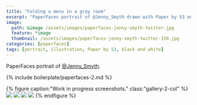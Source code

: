 ```yaml
---
title: "Folding a menu in a gray room"
excerpt: "PaperFaces portrait of @Jenny_Smyth drawn with Paper by 53 on an iPad."
image: 
  path: &image /assets/images/paperfaces-jenny-smyth-twitter.jpg 
  feature: *image
  thumbnail: /assets/images/paperfaces-jenny-smyth-twitter-150.jpg
categories: [paperfaces]
tags: [portrait, illustration, Paper by 53, black and white]
---
```


PaperFaces portrait of [@Jenny_Smyth](https://twitter.com/Jenny_Smyth).

{% include boilerplate/paperfaces-2.md %}

{% figure caption:"Work in progress screenshots." class:"gallery-2-col" %}
[![](/assets/images/paperfaces-jenny-smyth-process-1-600.jpg)](/assets/images/paperfaces-jenny-smyth-process-1-lg.jpg)
[![](/assets/images/paperfaces-jenny-smyth-process-2-600.jpg)](/assets/images/paperfaces-jenny-smyth-process-2-lg.jpg)
[![](/assets/images/paperfaces-jenny-smyth-process-3-600.jpg)](/assets/images/paperfaces-jenny-smyth-process-3-lg.jpg)
[![](/assets/images/paperfaces-jenny-smyth-process-4-600.jpg)](/assets/images/paperfaces-jenny-smyth-process-4-lg.jpg)
{% endfigure %}
